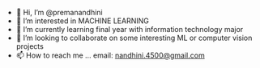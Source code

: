 - 👋 Hi, I’m @premanandhini
- 👀 I’m interested in MACHINE LEARNING
- 🌱 I’m currently learning final year with information technology major
- 💞️ I’m looking to collaborate on some interesting ML or computer vision projects
- 📫 How to reach me ... email: nandhini.4500@gmail.com

<!---
premanandhini/premanandhini is a ✨ special ✨ repository because its `README.md` (this file) appears on your GitHub profile.
You can click the Preview link to take a look at your changes.
--->
